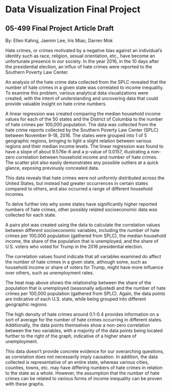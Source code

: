 # Data Visualization Final Project

## 05-499 Final Project Article Draft 
By: Ellen Kahng, Jaemin Lee, Iris Miao, Darren Mok


Hate crimes, or crimes motivated by a negative bias against an individual’s identity such as race, religion, sexual orientation, etc., have become an unfortunate presence in our society. In the year 2016, in the 10 days after the presidential election, an influx of hate crimes were reported to the Southern Poverty Law Center.

An analysis of the hate crime data collected from the SPLC revealed that the number of hate crimes in a given state was correlated to income inequality. To examine this problem, various analytical data visualizations were created, with the intent of understanding and uncovering data that could provide valuable insight on hate crime numbers.



A linear regression was created comparing the median household income values for each of the 50 states and the District of Columbia to the number of hate crimes per 100,000 population. The data was collected from the hate crime reports collected by the Southern Poverty Law Center (SPLC) between November 9-18, 2016. The states were grouped into 1 of 5 geographic regions, bringing to light a slight relation between various regions and their median income levels. The linear regression was found to have a slope of about 9.576e-6 and a p-value of 0.0157, illustrating a non-zero correlation between household income and number of hate crimes. The scatter plot also easily demonstrates any possible outliers at a quick glance, exposing previously concealed data.

This data reveals that hate crimes were not uniformly distributed across the United States, but instead had greater occurrences in certain states compared to others, and also occurred a range of different household incomes.

To delve further into why some states have significantly higher reported numbers of hate crimes, other possibly related socioeconomic data was collected for each state. 


A pairs plot was created using the data to calculate the correlation values between different socioeconomic variables, including the number of hate crimes per 100,000 population (gathered from SPLC), the median household income, the share of the population that is unemployed, and the share of U.S. voters who voted for Trump in the 2016 presidential election.

The correlation values found indicate that all variables examined do affect the number of hate crimes in a given state, although some, such as household income or share of voters for Trump, might have more influence over others, such as unemployment rates.



The heat map above shows the relationship between the share of the population that is unemployed (seasonally adjusted) and the number of hate crimes per 100,000 population (gathered from SPLC). Again, the data points are indicative of each U.S. state, while being grouped into different geographic regions.

The high density of hate crimes around 0.1-0.4 provides information on a sort of average for the number of hate crimes occurring in different states. Additionally, the data points themselves show a non-zero correlation between the two variables, with a majority of the data points being located further to the right of the graph, indicative of a higher share of unemployment.

This data doesn’t provide concrete evidence for our overarching questions, as correlation does not necessarily imply causation. In addition, the data collected is representative of an entire state, whereas various cities, counties, towns, etc. may have differing numbers of hate crimes in relation to the state as a whole. However, the assumption that the number of hate crimes can be related to various forms of income inequality can be proven with these graphs.
